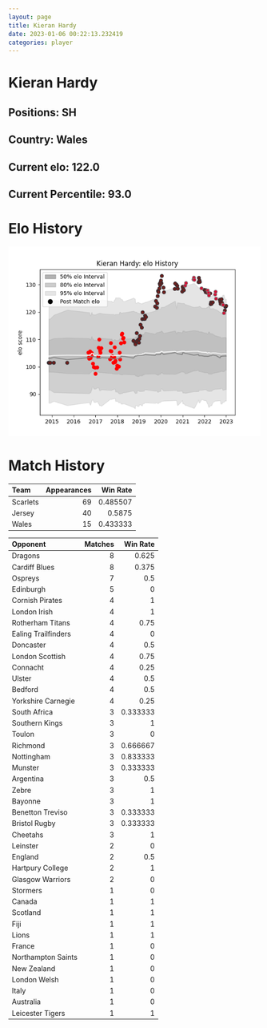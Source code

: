 ```yaml
---  
layout: page  
title: Kieran Hardy  
date: 2023-01-06 00:22:13.232419  
categories: player  
---
```

# Kieran Hardy

## Positions: SH

## Country: Wales

## Current elo: 122.0

## Current Percentile: 93.0

# Elo History


![elo history](history_KieranHardy.png)
# Match History


| Team     |   Appearances |   Win Rate |
|:---------|--------------:|-----------:|
| Scarlets |            69 |   0.485507 |
| Jersey   |            40 |   0.5875   |
| Wales    |            15 |   0.433333 |

| Opponent            |   Matches |   Win Rate |
|:--------------------|----------:|-----------:|
| Dragons             |         8 |   0.625    |
| Cardiff Blues       |         8 |   0.375    |
| Ospreys             |         7 |   0.5      |
| Edinburgh           |         5 |   0        |
| Cornish Pirates     |         4 |   1        |
| London Irish        |         4 |   1        |
| Rotherham Titans    |         4 |   0.75     |
| Ealing Trailfinders |         4 |   0        |
| Doncaster           |         4 |   0.5      |
| London Scottish     |         4 |   0.75     |
| Connacht            |         4 |   0.25     |
| Ulster              |         4 |   0.5      |
| Bedford             |         4 |   0.5      |
| Yorkshire Carnegie  |         4 |   0.25     |
| South Africa        |         3 |   0.333333 |
| Southern Kings      |         3 |   1        |
| Toulon              |         3 |   0        |
| Richmond            |         3 |   0.666667 |
| Nottingham          |         3 |   0.833333 |
| Munster             |         3 |   0.333333 |
| Argentina           |         3 |   0.5      |
| Zebre               |         3 |   1        |
| Bayonne             |         3 |   1        |
| Benetton Treviso    |         3 |   0.333333 |
| Bristol Rugby       |         3 |   0.333333 |
| Cheetahs            |         3 |   1        |
| Leinster            |         2 |   0        |
| England             |         2 |   0.5      |
| Hartpury College    |         2 |   1        |
| Glasgow Warriors    |         2 |   0        |
| Stormers            |         1 |   0        |
| Canada              |         1 |   1        |
| Scotland            |         1 |   1        |
| Fiji                |         1 |   1        |
| Lions               |         1 |   1        |
| France              |         1 |   0        |
| Northampton Saints  |         1 |   0        |
| New Zealand         |         1 |   0        |
| London Welsh        |         1 |   0        |
| Italy               |         1 |   0        |
| Australia           |         1 |   0        |
| Leicester Tigers    |         1 |   1        |
